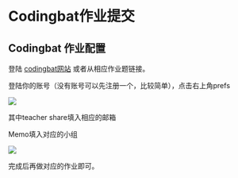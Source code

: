 # Codingbat作业提交

## Codingbat 作业配置

登陆 [codingbat网站](https://codingbat.com/) 或者从相应作业题链接。

登陆你的账号（没有账号可以先注册一个，比较简单），点击右上角prefs

![](https://ossp.pengjunjie.com/mweb/16374631877230.jpg)

其中teacher share填入相应的邮箱

Memo填入对应的小组

![](https://ossp.pengjunjie.com/mweb/16374632201573.jpg)

完成后再做对应的作业即可。
